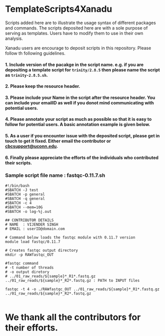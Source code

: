 # TemplateScripts4Xanadu
Scripts added here are to illustrate the usage syntax of different packages and commands.  The scripts deposited here are with a sole purpose of serving as templates.  Users have to modify them to use in their own analysis.  

Xanadu users are encourage to deposit scripts in this repository.  Please follow th following guidelines.
#### 1. Include version of the pacakge in the script name. e.g. if you are depositing a template script for `trinity/2.8.5` then please name the script as `trinity-2.8.5.sh`.
#### 2. Please keep the resource header.
#### 3. Please include your Name in the script after the resource header. You can include your emailID as well if you donot mind communicating with potential users.
#### 4. Please annotate your script as much as possible so that it is easy to follow for potential users. A basic annotation example is given below.
#### 5. As a user if you encounter issue with the deposited script, please get in touch to get it fixed.  Either email the contributor or cbcsupport@uconn.edu.
#### 6. Finally please appreciate the efforts of the individuals who contributed their scripts.

### Sample script file name : fastqc-0.11.7.sh
```
#!/bin/bash
#SBATCH -J test
#SBATCH -p general
#SBATCH -q general
#SBATCH -c 4
#SBATCH --mem=10G
#SBATCH -o log-%j.out

## CONTRIBUTOR DETAILS
# NAME  : VIJENDER SINGH
# EMAIL : userID@domain.com

# Command below loads the fastqc module with 0.11.7 version
module load fastqc/0.11.7

# Creates fastqc output directory
mkdir -p RAWfastqc_OUT

#fastqc command
# -t number of threads
# -o output diretory
# ../01_raw_reads/${sample}*_R1*.fastq.gz ../01_raw_reads/${sample}*_R2*.fastq.gz : PATH to INPUT files

fastqc -t 4 -o ./RAWfastqc_OUT ../01_raw_reads/${sample}*_R1*.fastq.gz ../01_raw_reads/${sample}*_R2*.fastq.gz


```

# We thank all the contributors for their efforts.
